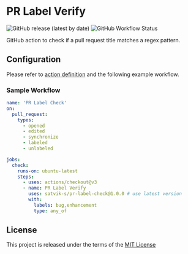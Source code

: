 # PR Label Verify

![GitHub release (latest by date)](https://img.shields.io/github/v/release/satvik-s/pr-label-check)
![GitHub Workflow Status](https://img.shields.io/github/workflow/status/satvik-s/pr-label-check/build-test?label=build)

GitHub action to check if a pull request title matches a regex pattern.

## Configuration

Please refer to [action definition](action.yml) and the following example workflow.

### Sample Workflow

```yml
name: 'PR Label Check'
on:
  pull_request:
    types:
      - opened
      - edited
      - synchronize
      - labeled
      - unlabeled

jobs:
  check:
    runs-on: ubuntu-latest
    steps:
      - uses: actions/checkout@v3
      - name: PR Label Verify
        uses: satvik-s/pr-label-check@1.0.0 # use latest version
        with:
          labels: bug,enhancement
          type: any_of
```

## License

This project is released under the terms of the [MIT License](LICENSE)
